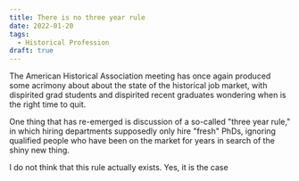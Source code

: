 ```yaml
---
title: There is no three year rule
date: 2022-01-20
tags: 
  - Historical Profession
draft: true
---
```


The American Historical Association meeting has once again produced some acrimony about about the state of the historical job market, with dispirited grad students and dispirited recent graduates wondering when is the right time to quit.

One thing that has re-emerged is discussion of a so-called "three year rule," in which hiring departments supposedly only 
hire "fresh" PhDs, ignoring qualified people who have been on the market for years in search of the shiny new thing.

I do not think that this rule actually exists. Yes, it is the case 




